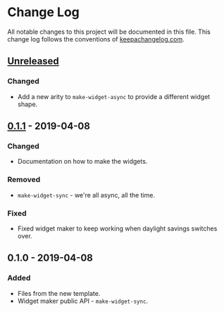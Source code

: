 # Change Log
All notable changes to this project will be documented in this file. This change log follows the conventions of [keepachangelog.com](http://keepachangelog.com/).

## [Unreleased]
### Changed
- Add a new arity to `make-widget-async` to provide a different widget shape.

## [0.1.1] - 2019-04-08
### Changed
- Documentation on how to make the widgets.

### Removed
- `make-widget-sync` - we're all async, all the time.

### Fixed
- Fixed widget maker to keep working when daylight savings switches over.

## 0.1.0 - 2019-04-08
### Added
- Files from the new template.
- Widget maker public API - `make-widget-sync`.

[Unreleased]: https://github.com/your-name/assign4/compare/0.1.1...HEAD
[0.1.1]: https://github.com/your-name/assign4/compare/0.1.0...0.1.1
